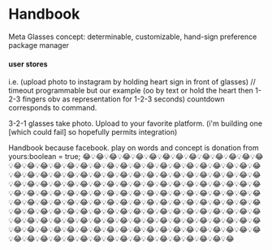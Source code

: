 # Handbook
Meta Glasses concept: determinable, customizable, hand-sign preference package manager

#### user stores
i.e. (upload photo to instagram by holding heart sign in front of glasses)
// timeout programmable but our example (oo by text or hold the heart then 1-2-3 fingers obv as representation for 1-2-3 seconds) 
countdown corresponds to command.

3-2-1 glasses take photo.
Upload to your favorite platform. (i'm building one [which could fail] so hopefully permits integration) 

Handbook because facebook. play on words and concept is donation from yours:boolean = true; 
😂💡😂💡😂💡😂💡😂💡😂💡😂💡😂💡😂💡😂💡😂💡😂💡😂💡😂💡😂💡😂💡😂💡😂💡😂💡😂💡😂💡😂💡😂💡😂💡😂💡😂💡😂💡😂💡😂💡😂💡😂💡😂💡😂💡😂💡😂💡😂💡😂💡😂💡😂💡😂💡😂💡😂💡😂💡😂💡😂💡😂💡😂💡😂💡😂💡😂💡😂💡😂💡😂💡😂💡😂💡😂💡😂💡😂💡😂💡😂💡😂💡😂💡😂💡😂💡😂💡😂💡😂💡😂💡😂💡😂💡😂💡😂💡😂💡😂💡😂💡😂💡😂💡😂💡😂💡😂💡😂💡😂💡😂💡😂💡😂💡😂💡😂💡😂💡😂💡😂💡😂💡😂💡😂💡😂💡😂💡😂💡😂💡😂💡😂💡😂💡😂💡😂💡😂💡😂💡😂💡😂💡😂💡😂💡😂💡😂💡😂💡😂💡😂💡😂💡😂💡😂💡😂💡😂💡😂💡😂💡😂💡😂💡😂💡😂💡😂💡😂💡😂💡😂💡😂💡😂💡😂💡😂💡😂💡😂💡😂💡😂💡😂💡😂💡😂💡😂💡😂💡😂💡😂💡😂💡😂💡😂💡😂💡😂💡😂💡😂💡😂💡😂💡😂💡😂💡😂💡😂💡😂💡😂💡😂💡😂💡😂💡😂💡😂💡😂💡😂💡😂💡😂💡😂💡😂💡😂💡😂💡😂💡😂💡😂💡😂💡😂💡😂💡😂💡😂💡😂💡😂💡😂💡😂

